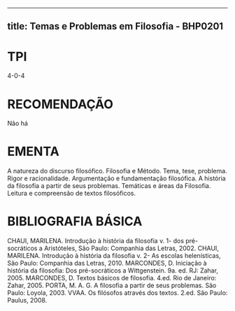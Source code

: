 
---
title: Temas e Problemas em Filosofia - BHP0201 
---

# TPI

4-0-4

# RECOMENDAÇÃO

Não há

# EMENTA

A natureza do discurso filosófico. Filosofia e Método. Tema, tese, problema. Rigor e racionalidade. Argumentação e fundamentação filosófica. A história da filosofia a partir de seus problemas. Temáticas e áreas da Filosofia. Leitura e compreensão de textos filosóficos.

# BIBLIOGRAFIA BÁSICA

CHAUI, MARILENA. Introdução à história da filosofia v. 1- dos pré-socráticos a Aristóteles, São Paulo: Companhia das Letras, 2002.
CHAUI, MARILENA. Introdução à história da filosofia v. 2- As escolas helenísticas, São Paulo: Companhia das Letras, 2010.
MARCONDES, D. Iniciação à história da filosofia: Dos pré-socráticos a Wittgenstein. 9a. ed. RJ: Zahar, 2005.
MARCONDES, D. Textos básicos de filosofia. 4.ed. Rio de Janeiro: Zahar, 2005.
PORTA, M. A. G. A filosofia a partir de seus problemas. São Paulo: Loyola, 2003.
VVAA. Os filósofos através dos textos. 2.ed. São Paulo: Paulus, 2008.
        